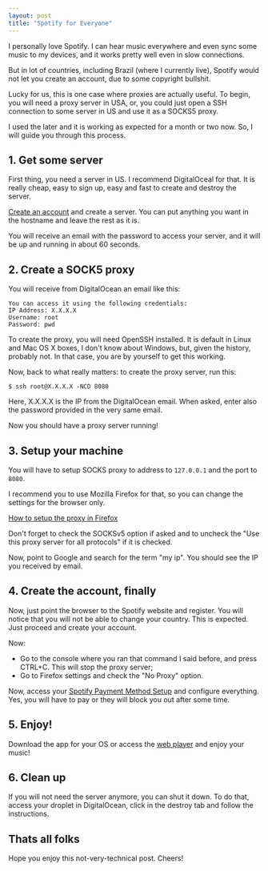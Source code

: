 ```yaml
---
layout: post
title: "Spotify for Everyone"
---
```


I personally love Spotify. I can hear music everywhere and even
sync some music to my devices, and it works pretty well even in
slow connections.

But in lot of countries, including Brazil (where I currently live),
Spotify would not let you create an account, due to some copyright
bullshit.

Lucky for us, this is one case where proxies are actually useful.
To begin, you will need a proxy server in USA, or, you could just
open a SSH connection to some server in US and use it as a SOCKS5
proxy.

I used the later and it is working as expected for a month or two
now. So, I will guide you through this process.

## 1. Get some server

First thing, you need a server in US. I recommend DigitalOceal for
that. It is really cheap, easy to sign up, easy and fast to create
and destroy the server.

[Create an account](https://www.digitalocean.com/?refcode=7e8e9efb2f77)
and create a server. You can put anything you want in the
hostname and leave the rest as it is.

You will receive an email with the password to access your server,
and it will be up and running in about 60 seconds.


## 2. Create a SOCK5 proxy

You will receive from DigitalOcean an email like this:

    You can access it using the following credentials:
    IP Address: X.X.X.X
    Username: root
    Password: pwd

To create the proxy, you will need OpenSSH installed. It is default
in Linux and Mac OS X boxes, I don't know about Windows, but,
given the history, probably not. In that case, you are by yourself
to get this working.

Now, back to what really matters: to create the proxy server, run this:

```console
$ ssh root@X.X.X.X -NCD 8080
```

Here, X.X.X.X is the IP from the DigitalOcean email. When asked, enter
also the password provided in the very same email.

Now you should have a proxy server running!

## 3. Setup your machine

You will have to setup SOCKS proxy to address to `127.0.0.1` and the
port to `8080`.

I recommend you to use Mozilla Firefox for that, so you can change the
settings for the browser only.

[How to setup the proxy in Firefox](http://www.wikihow.com/Enter-Proxy-Settings-in-Firefox)

Don't forget to check the SOCKSv5 option if asked and to uncheck
the "Use this proxy server for all protocols" if it is checked.

Now, point to Google and search for the term "my ip". You should
see the IP you received by email.

## 4. Create the account, finally

Now, just point the browser to the Spotify website and register. You
will notice that you will not be able to change your country. This
is expected. Just proceed and create your account.

Now:

- Go to the console where you ran that command I said before,
and press CTRL+C. This will stop the proxy server;
- Go to Firefox settings and check the "No Proxy" option.

Now, access your [Spotify Payment Method Setup](https://www.spotify.com/us/account/subscription/change-payment/)
and configure everything. Yes, you will have to pay or they
will block you out after some time.

## 5. Enjoy!

Download the app for your OS or access the [web player](https://play.spotify.com)
and enjoy your music!

## 6. Clean up

If you will not need the server anymore, you can shut it down.
To do that, access your droplet in DigitalOcean, click in
the destroy tab and follow the instructions.

## Thats all folks

Hope you enjoy this not-very-technical post. Cheers!
